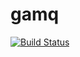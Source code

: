 # gamq
[![Build Status](https://travis-ci.org/FireEater64/gamq.svg)](https://travis-ci.org/FireEater64/gamq)
